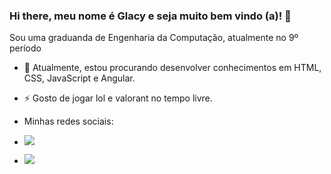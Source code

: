 ### Hi there, meu nome é Glacy e seja muito bem vindo (a)! 👋

Sou uma graduanda de Engenharia da Computação, atualmente no 9º período

- 🔭 Atualmente, estou procurando desenvolver conhecimentos em HTML, CSS, JavaScript e Angular.
- ⚡ Gosto de jogar lol e valorant no tempo livre.

- Minhas redes sociais:
- [<img src="https://img.shields.io/badge/linkedin-%230077B5.svg?&style=for-the-badge&logo=linkedin&logoColor=white" />](https://www.linkedin.com/in/glacygomes/) 
- [<img src = "https://img.shields.io/badge/instagram-%23E4405F.svg?&style=for-the-badge&logo=instagram&logoColor=white">](https://www.instagram.com/glacygomes/)
